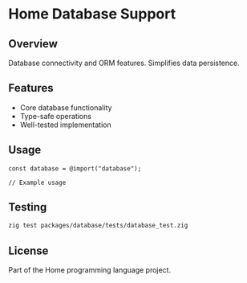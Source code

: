 # Home Database Support

## Overview

Database connectivity and ORM features. Simplifies data persistence.

## Features

- Core database functionality
- Type-safe operations
- Well-tested implementation

## Usage

```zig
const database = @import("database");

// Example usage
```

## Testing

```bash
zig test packages/database/tests/database_test.zig
```

## License

Part of the Home programming language project.
